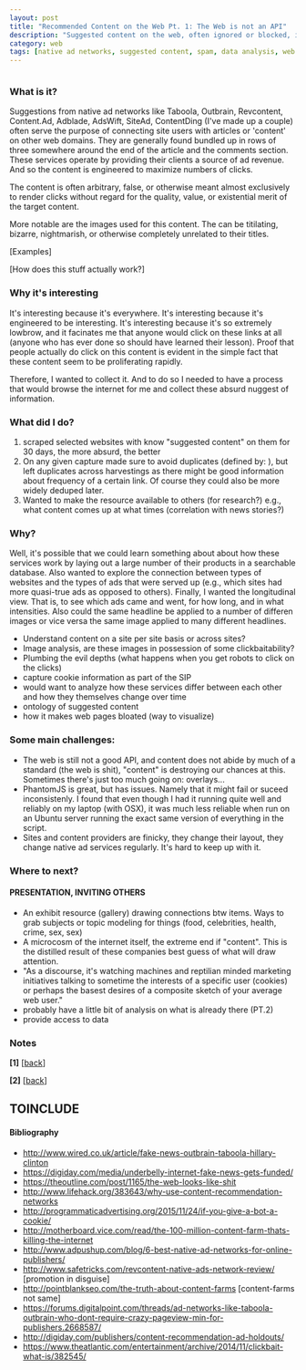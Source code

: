 ```yaml
---
layout: post
title: "Recommended Content on the Web Pt. 1: The Web is not an API"
description: "Suggested content on the web, often ignored or blocked, is both ubiquitous and invisible. Information can take on a different value when aggregated and presented outside of its original context. This post details how I originally sought to take on the collection, analysis, and showcasing those clickbait, suggested content articles that accompany most commercial, high traffic web sites. What I found out is how fragile, bloated, and unpredictable the web is and how it is not anything close to an API if you seek to handle its content like structured data."
category: web
tags: [native ad networks, suggested content, spam, data analysis, web archiving]
---
```


<figure>
<img class="blog-post" src="" alt=""/><figcaption></figcaption></figure>

### What is it?

Suggestions from native ad networks like Taboola, Outbrain, Revcontent, Content.Ad, Adblade, AdsWift, SiteAd, ContentDing (I've made up a couple) often serve the purpose of connecting site users with articles or 'content' on other web domains. They are generally found bundled up in rows of three somewhere around the end of the article and the comments section. These services operate by providing their clients a source of ad revenue. And so the content is engineered to maximize numbers of clicks.

The content is often arbitrary, false, or otherwise meant almost exclusively to render clicks without regard for the quality, value, or existential merit of the target content.

More notable are the images used for this content. The can be titilating, bizarre, nightmarish, or otherwise completely unrelated to their titles.

[Examples]

[How does this stuff actually work?] 

### Why it's interesting

It's interesting because it's everywhere. It's interesting because it's engineered to be interesting. It's interesting because it's so extremely lowbrow, and it facinates me that anyone would click on these links at all (anyone who has ever done so should have learned their lesson). Proof that people actually do click on this content is evident in the simple fact that these content seem to be proliferating rapidly.  

Therefore, I wanted to collect it. And to do so I needed to have a process that would browse the internet for me and collect these absurd nuggest of information.


### What did I do?

1. scraped selected websites with know "suggested content" on them for 30 days, the more absurd, the better
2. On any given capture made sure to avoid duplicates (defined by: ), but left duplicates across harvestings as there might be good information about frequency of a certain link. Of course they could also be more widely deduped later.
3. Wanted to make the resource available to others (for research?) e.g., what content comes up at what times (correlation with news stories?)

### Why?

Well, it's possible that we could learn something about about how these services work by laying out a large number of their products in a searchable database. Also wanted to explore the connection between types of websites and the types of ads that were served up (e.g., which sites had more quasi-true ads as opposed to others). Finally, I wanted the longitudinal view. That is, to see which ads came and went, for how long, and in what intensities. Also could the same headline be applied to a number of differen images or vice versa the same image applied to many different headlines.

- Understand content on a site per site basis or across sites?
- Image analysis, are these images in possession of some clickbaitability?
- Plumbing the evil depths (what happens when you get robots to click on the clicks)
- capture cookie information as part of the SIP
- would want to analyze how these services differ between each other and how they themselves change over time
- ontology of suggested content
- how it makes web pages bloated (way to visualize)


### Some main challenges:

- The web is still not a good API, and content does not abide by much of a standard (the web is shit), "content" is destroying our chances at this. Sometimes there's just too much going on: overlays...
- PhantomJS is great, but has issues. Namely that it might fail or suceed inconsistenly. I found that even though I had it running quite well and reliably on my laptop (with OSX), it was much less reliable when run on an Ubuntu server running the exact same version of everything in the script.
- Sites and content providers are finicky, they change their layout, they change native ad services regularly. It's hard to keep up with it.

### Where to next?

#### PRESENTATION, INVITING OTHERS
- An exhibit resource (gallery) drawing connections btw items. Ways to grab subjects or topic modeling for things (food, celebrities, health, crime, sex, sex)
- A microcosm of the internet itself, the extreme end if "content". This is the distilled result of these companies best guess of what will draw attention.
- "As a discourse, it's watching machines and reptilian minded marketing initiatives talking to sometime the interests of a specific user (cookies) or perhaps the basest desires of a composite sketch of your average web user."
- probably have a little bit of analysis on what is already there (PT.2)
- provide access to data





### Notes
<section id="notes"/>
<b>[1]</b> [<a href="#back_1">back</a>]

<b>[2]</b> [<a href="#back_2">back</a>]




TOINCLUDE
=========


#### Bibliography


- http://www.wired.co.uk/article/fake-news-outbrain-taboola-hillary-clinton
- https://digiday.com/media/underbelly-internet-fake-news-gets-funded/
- https://theoutline.com/post/1165/the-web-looks-like-shit
- http://www.lifehack.org/383643/why-use-content-recommendation-networks
- http://programmaticadvertising.org/2015/11/24/if-you-give-a-bot-a-cookie/
- http://motherboard.vice.com/read/the-100-million-content-farm-thats-killing-the-internet
- http://www.adpushup.com/blog/6-best-native-ad-networks-for-online-publishers/
- http://www.safetricks.com/revcontent-native-ads-network-review/ [promotion in disguise]
- http://pointblankseo.com/the-truth-about-content-farms [content-farms not same]
- https://forums.digitalpoint.com/threads/ad-networks-like-taboola-outbrain-who-dont-require-crazy-pageview-min-for-publishers.2668587/
- http://digiday.com/publishers/content-recommendation-ad-holdouts/
- https://www.theatlantic.com/entertainment/archive/2014/11/clickbait-what-is/382545/

